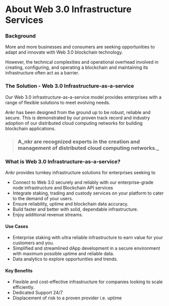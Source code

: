 # About Web 3.0 Infrastructure Services

### Background

More and more businesses and consumers are seeking opportunities to adapt and innovate with Web 3.0 blockchain technology.

However, the technical complexities and operational overhead involved in creating, configuring, and operating a blockchain and maintaining its infrastructure often act as a barrier.

### The Solution - Web 3.0 Infrastructure-as-a-service

Our Web 3.0 infrastructure-as-a-service model provides enterprises with a range of flexible solutions to meet evolving needs.

Ankr has been designed from the ground up to be robust, reliable and secure. This is demonstrated by our proven track record and industry adoption of our distributed cloud computing networks for building blockchain applications.

> ### A\_nkr are recognized experts in the creation and management of distributed cloud computing networks.\_

### **What is Web 3.0 Infrastructure-as-a-service?**

Ankr provides turnkey infrastructure solutions for enterprises seeking to

* Connect to Web 3.0 securely and reliably with our enterprise-grade node infrastructure and Blockchain API services
* Integrate staking, trading and custody services on your platform to cater to the demand of your users.
* Ensure reliability, uptime and blockchain data accuracy.
* Build faster and better with solid, dependable infrastructure.
* Enjoy additional revenue streams.

#### **Use Cases**

* Enterprise staking with ultra reliable infrastructure to earn value for your customers and you.
* Simplified and streamlined dApp development in a secure environment with maximum possible uptime and reliable data.
* Data analytics to explore opportunities and trends.

#### **Key Benefits**

* Flexible and cost-effective infrastructure for companies looking to scale efficiently.
* Dedicated Support 24/7
* Displacement of risk to a proven provider i.e. uptime
